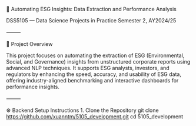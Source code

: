 🧠 Automating ESG Insights: Data Extraction and Performance Analysis

DSS5105 — Data Science Projects in Practice
Semester 2, AY2024/25

⸻

📘 Project Overview

This project focuses on automating the extraction of ESG (Environmental, Social, and Governance) insights from unstructured corporate reports using advanced NLP techniques. It supports ESG analysts, investors, and regulators by enhancing the speed, accuracy, and usability of ESG data, offering industry-aligned benchmarking and interactive dashboards for performance insights.

⸻

⚙️ Backend Setup Instructions
	1.	Clone the Repository
 git clone https://github.com/xuanntm/5105_development.git
cd 5105_development
